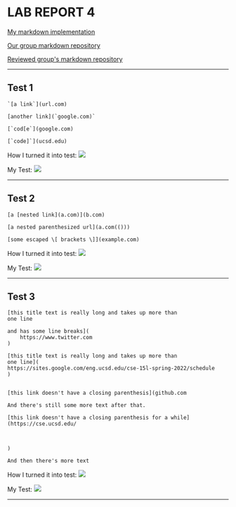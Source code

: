 # LAB REPORT 4

[My markdown implementation](https://github.com/j02ephlee/markdown-parser)

[Our group markdown repository](https://github.com/NuojinliXu/markdown-parser)

[Reviewed group's markdown repository](https://github.com/NLChung9/markdown-parser)

---

## Test 1

```
`[a link`](url.com)

[another link](`google.com)`

[`cod[e`](google.com)

[`code]`](ucsd.edu)
```
How I turned it into test:
![](https://user-images.githubusercontent.com/103203293/171099842-0d16d21e-61ff-4179-b727-4b165c848538.png)

My Test: 
![](https://user-images.githubusercontent.com/103203293/171098851-0aa8843a-9d73-4575-9836-aa7b493697bf.png)

---

## Test 2

```
[a [nested link](a.com)](b.com)

[a nested parenthesized url](a.com(()))

[some escaped \[ brackets \]](example.com)
```
How I turned it into test:
![](https://user-images.githubusercontent.com/103203293/171099694-27cf24da-69fc-4254-b19a-2d262d53ab78.png)

My Test:
![](https://user-images.githubusercontent.com/103203293/171099253-308f1512-6dea-48fb-94fe-cc341fa7a2f0.png)

---

## Test 3 

```
[this title text is really long and takes up more than 
one line

and has some line breaks](
    https://www.twitter.com
)

[this title text is really long and takes up more than 
one line](
https://sites.google.com/eng.ucsd.edu/cse-15l-spring-2022/schedule
)


[this link doesn't have a closing parenthesis](github.com

And there's still some more text after that.

[this link doesn't have a closing parenthesis for a while](https://cse.ucsd.edu/



)

And then there's more text
```
How I turned it into test:
![](https://user-images.githubusercontent.com/103203293/171100173-f687e620-c86e-49aa-9e7f-d4540e6de3d6.png)

My Test:
![](https://user-images.githubusercontent.com/103203293/171099336-28c36047-12f6-4d4c-978d-cd01bc426039.png)

---

